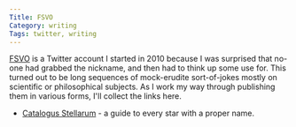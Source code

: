 ```yaml
---
Title: FSVO
Category: writing
Tags: twitter, writing
---
```

[FSVO](https://twitter.com/FSVO) is a Twitter account I started in 2010 because I was surprised that no-one had grabbed the nickname, and then had to think up some use for. This turned out to be long sequences of mock-erudite sort-of-jokes mostly on scientific or philosophical subjects.  As I work my way through publishing them in various forms, I'll collect the links here.

* [Catalogus Stellarum](http://stellarum.mikelynch.org) - a guide to every star with a proper name.

